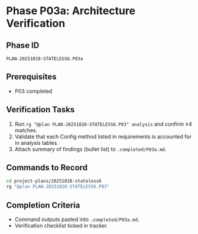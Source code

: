 # Phase P03a: Architecture Verification

## Phase ID
`PLAN-20251028-STATELESS6.P03a`

## Prerequisites
- P03 completed

## Verification Tasks
1. Run `rg "@plan PLAN-20251028-STATELESS6.P03" analysis` and confirm ≥4 matches.
2. Validate that each Config method listed in requirements is accounted for in analysis tables.
3. Attach summary of findings (bullet list) to `.completed/P03a.md`.

## Commands to Record
```bash
cd project-plans/20251028-stateless6
rg "@plan PLAN-20251028-STATELESS6.P03"
```

## Completion Criteria
- Command outputs pasted into `.completed/P03a.md`.
- Verification checklist ticked in tracker.
